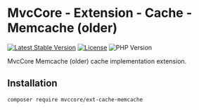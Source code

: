 # MvcCore - Extension - Cache - Memcache (older)

[![Latest Stable Version](https://img.shields.io/badge/Stable-v5.2.3-brightgreen.svg?style=plastic)](https://github.com/mvccore/ext-cache-memcache/releases)
[![License](https://img.shields.io/badge/License-BSD%203-brightgreen.svg?style=plastic)](https://mvccore.github.io/docs/mvccore/5.0.0/LICENSE.md)
![PHP Version](https://img.shields.io/badge/PHP->=5.4-brightgreen.svg?style=plastic)

MvcCore Memcache (older) cache implementation extension.

## Installation
```shell
composer require mvccore/ext-cache-memcache
```